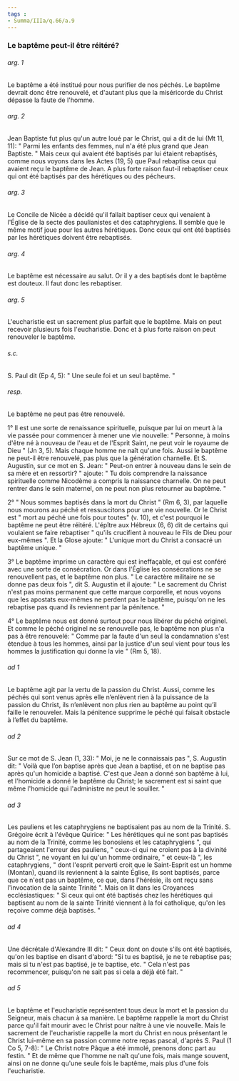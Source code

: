 ```yaml
---
tags : 
- Summa/IIIa/q.66/a.9
---
```


### Le baptême peut-il être réitéré?

###### arg. 1
Le baptême a été institué pour nous purifier de nos péchés. Le baptême devrait donc être renouvelé, et d'autant plus que la miséricorde du Christ dépasse la faute de l'homme. 

###### arg. 2
Jean Baptiste fut plus qu'un autre loué par le Christ, qui a dit de lui (Mt 11, 11): " Parmi les enfants des femmes, nul n'a été plus grand que Jean Baptiste. " Mais ceux qui avaient été baptisés par lui étaient rebaptisés, comme nous voyons dans les Actes (19, 5) que Paul rebaptisa ceux qui avaient reçu le baptême de Jean. A plus forte raison faut-il rebaptiser ceux qui ont été baptisés par des hérétiques ou des pécheurs. 

###### arg. 3
Le Concile de Nicée a décidé qu'il fallait baptiser ceux qui venaient à l'Église de la secte des paulianistes et des cataphrygiens. Il semble que le même motif joue pour les autres hérétiques. Donc ceux qui ont été baptisés par les hérétiques doivent être rebaptisés. 

###### arg. 4
Le baptême est nécessaire au salut. Or il y a des baptisés dont le baptême est douteux. Il faut donc les rebaptiser. 

###### arg. 5
L'eucharistie est un sacrement plus parfait que le baptême. Mais on peut recevoir plusieurs fois l'eucharistie. Donc et à plus forte raison on peut renouveler le baptême. 

###### s.c.
S. Paul dit (Ep 4, 5): " Une seule foi et un seul baptême. " 

###### resp.
Le baptême ne peut pas être renouvelé. 

1° Il est une sorte de renaissance spirituelle, puisque par lui on meurt à la vie passée pour commencer à mener une vie nouvelle: " Personne, à moins d'être né à nouveau de l'eau et de l'Esprit Saint, ne peut voir le royaume de Dieu " (Jn 3, 5). Mais chaque homme ne naît qu'une fois. Aussi le baptême ne peut-il être renouvelé, pas plus que la génération charnelle. Et S. Augustin, sur ce mot en S. Jean: " Peut-on entrer à nouveau dans le sein de sa mère et en ressortir? " ajoute: " Tu dois comprendre la naissance spirituelle comme Nicodème a compris la naissance charnelle. On ne peut rentrer dans le sein maternel, on ne peut non plus retourner au baptême. " 

2° " Nous sommes baptisés dans la mort du Christ " (Rm 6, 3), par laquelle nous mourons au péché et ressuscitons pour une vie nouvelle. Or le Christ est " mort au péché une fois pour toutes" (v. 10), et c'est pourquoi le baptême ne peut être réitéré. L'épître aux Hébreux (6, 6) dit de certains qui voulaient se faire rebaptiser " qu'ils crucifient à nouveau le Fils de Dieu pour eux-mêmes ". Et la Glose ajoute: " L'unique mort du Christ a consacré un baptême unique. " 

3° Le baptême imprime un caractère qui est ineffaçable, et qui est conféré avec une sorte de consécration. Or dans l'Église les consécrations ne se renouvellent pas, et le baptême non plus. " Le caractère militaire ne se donne pas deux fois ", dit S. Augustin et il ajoute: " Le sacrement du Christ n'est pas moins permanent que cette marque corporelle, et nous voyons que les apostats eux-mêmes ne perdent pas le baptême, puisqu'on ne les rebaptise pas quand ils reviennent par la pénitence. " 

4° Le baptême nous est donné surtout pour nous libérer du péché originel. Et comme le péché originel ne se renouvelle pas, le baptême non plus n'a pas à être renouvelé: " Comme par la faute d'un seul la condamnation s'est étendue à tous les hommes, ainsi par la justice d'un seul vient pour tous les hommes la justification qui donne la vie " (Rm 5, 18). 

###### ad 1
Le baptême agit par la vertu de la passion du Christ. Aussi, comme les péchés qui sont venus après elle n’enlèvent rien à la puissance de la passion du Christ, ils n’enlèvent non plus rien au baptême au point qu’il faille le renouveler. Mais la pénitence supprime le péché qui faisait obstacle à l’effet du baptême. 

###### ad 2
Sur ce mot de S. Jean (1, 33): " Moi, je ne le connaissais pas ", S. Augustin dit: " Voilà que l’on baptise après que Jean a baptisé, et on ne baptise pas après qu'un homicide a baptisé. C'est que Jean a donné son baptême à lui, et l'homicide a donné le baptême du Christ; le sacrement est si saint que même l'homicide qui l'administre ne peut le souiller. " 

###### ad 3
Les pauliens et les cataphrygiens ne baptisaient pas au nom de la Trinité. S. Grégoire écrit à l'évêque Quirice: " Les hérétiques qui ne sont pas baptisés au nom de la Trinité, comme les bonosiens et les cataphrygiens ", qui partageaient l'erreur des pauliens, " ceux-ci qui ne croient pas à la divinité du Christ ", ne voyant en lui qu'un homme ordinaire, " et ceux-là ", les cataphrygiens, " dont l'esprit perverti croit que le Saint-Esprit est un homme (Montan), quand ils reviennent à la sainte Église, ils sont baptisés, parce que ce n'est pas un baptême, ce que, dans l'hérésie, ils ont reçu sans l'invocation de la sainte Trinité ". Mais on lit dans les Croyances ecclésiastiques: " Si ceux qui ont été baptisés chez les hérétiques qui baptisent au nom de la sainte Trinité viennent à la foi catholique, qu'on les reçoive comme déjà baptisés. " 

###### ad 4
Une décrétale d'Alexandre III dit: " Ceux dont on doute s'ils ont été baptisés, qu'on les baptise en disant d'abord: "Si tu es baptisé, je ne te rebaptise pas; mais si tu n'est pas baptisé, je te baptise, etc. " Cela n'est pas recommencer, puisqu'on ne sait pas si cela a déjà été fait. " 

###### ad 5
Le baptême et l'eucharistie représentent tous deux la mort et la passion du Seigneur, mais chacun à sa manière. Le baptême rappelle la mort du Christ parce qu'il fait mourir avec le Christ pour naître à une vie nouvelle. Mais le sacrement de l'eucharistie rappelle la mort du Christ en nous présentant le Christ lui-même en sa passion comme notre repas pascal, d'après S. Paul (1 Co 5, 7-8): " Le Christ notre Pâque a été immolé, prenons donc part au festin. " Et de même que l'homme ne naît qu'une fois, mais mange souvent, ainsi on ne donne qu'une seule fois le baptême, mais plus d'une fois l'eucharistie. 

